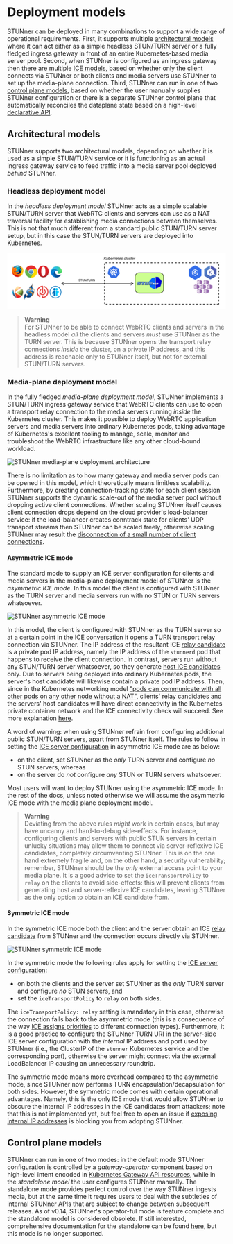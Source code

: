 # Deployment models

STUNner can be deployed in many combinations to support a wide range of operational
requirements. First, it supports multiple [architectural models](#architectural-models) where it
can act either as a simple headless STUN/TURN server or a fully fledged ingress gateway in front of
an entire Kubernetes-based media server pool. Second, when STUNner is configured as an ingress
gateway then there are multiple [ICE models](#ice-models), based on whether only the client
connects via STUNner or both clients and media servers use STUNner to set up the media-plane
connection. Third, STUNner can run in one of two [control plane models](#control-plane-models),
based on whether the user manually supplies STUNner configuration or there is a separate STUNner
control plane that automatically reconciles the dataplane state based on a high-level [declarative
API](https://gateway-api.sigs.k8s.io).

## Architectural models

STUNner supports two architectural models, depending on whether it is used as a simple STUN/TURN
service or it is functioning as an actual ingress gateway service to feed traffic into a media
server pool deployed *behind* STUNner.

### Headless deployment model

In the *headless deployment model* STUNner acts as a simple scalable STUN/TURN server that WebRTC
clients and servers can use as a NAT traversal facility for establishing media connections between
themselves. This is not that much different from a standard public STUN/TURN server setup, but in
this case the STUN/TURN servers are deployed into Kubernetes.

![STUNner headless deployment architecture](img/stunner_standalone_arch.svg)

> **Warning**  
For STUNner to be able to connect WebRTC clients and servers in the headless model *all* the
clients and servers *must* use STUNner as the TURN server. This is because STUNner opens the
transport relay connections *inside* the cluster, on a private IP address, and this address is
reachable only to STUNner itself, but not for external STUN/TURN servers.

### Media-plane deployment model

In the fully fledged *media-plane deployment model*, STUNner implements a STUN/TURN ingress gateway
service that WebRTC clients can use to open a transport relay connection to the media servers
running *inside* the Kubernetes cluster. This makes it possible to deploy WebRTC application
servers and media servers into ordinary Kubernetes pods, taking advantage of Kubernetes's excellent
tooling to manage, scale, monitor and troubleshoot the WebRTC infrastructure like any other
cloud-bound workload.

![STUNner media-plane deployment architecture](img/stunner_arch.svg)

There is no limitation as to how many gateway and media server pods can be opened in this model,
which theoretically means limitless scalability. Furthermore, by creating connection-tracking state
for each client session STUNner supports the dynamic scale-out of the media server pool without
dropping active client connections. Whether scaling STUNner itself causes client connection drops
depend on the cloud provider's load-balancer service: if the load-balancer creates conntrack state
for clients' UDP transport streams then STUNner can be scaled freely, otherwise scaling STUNner may
result the [disconnection of a small number of client
connections](https://cilium.io/blog/2020/11/10/cilium-19/#maglev).

#### Asymmetric ICE mode

The standard mode to supply an ICE server configuration for clients and media servers in the
media-plane deployment model of STUNner is the *asymmetric ICE mode*. In this model the client is
configured with STUNner as the TURN server and media servers run with no STUN or TURN servers
whatsoever.

![STUNner asymmetric ICE mode](img/stunner_asymmetric_ice.svg)

In this model, the client is configured with STUNner as the TURN server so at a certain point in
the ICE conversation it opens a TURN transport relay connection via STUNner. The IP address of the
resultant ICE [relay
candidate](https://developer.mozilla.org/en-US/docs/Web/API/RTCIceCandidate/type) is a private pod
IP address, namely the IP address of the `stunnerd` pod that happens to receive the client
connection. In contrast, servers run without any STUN/TURN server whatsoever, so they generate
[host ICE candidates](https://developer.mozilla.org/en-US/docs/Web/API/RTCIceCandidate/type)
only. Due to servers being deployed into ordinary Kubernetes pods, the server's host candidate will
likewise contain a private pod IP address. Then, since in the Kubernetes networking model ["pods
can communicate with all other pods on any other node without a
NAT"](https://kubernetes.io/docs/concepts/services-networking), clients' relay candidates and the
servers' host candidates will have direct connectivity in the Kubernetes private container network
and the ICE connectivity check will succeed. See more explanation
[here](examples/kurento-one2one-call/README.md#what-is-going-on-here).

A word of warning: when using STUNner refrain from configuring additional public STUN/TURN servers,
apart from STUNner itself. The rules to follow in setting the [ICE server
configuration](https://github.com/l7mp/stunner#configuring-webrtc-clients) in asymmetric ICE mode
are as below:

- on the client, set STUNner as the *only* TURN server and configure *no* STUN servers, whereas
- on the server do *not* configure *any* STUN or TURN servers whatsoever.

Most users will want to deploy STUNner using the asymmetric ICE mode. In the rest of the docs,
unless noted otherwise we will assume the asymmetric ICE mode with the media plane deployment
model.

> **Warning**  
Deviating from the above rules *might* work in certain cases, but may have uncanny and
hard-to-debug side-effects. For instance, configuring clients and servers with public STUN servers
in certain unlucky situations may allow them to connect via server-reflexive ICE candidates,
completely circumventing STUNner. This is on the one hand extremely fragile and, on the other hand,
a security vulnerability; remember, STUNner should be the *only* external access point to your
media plane. It is a good advice to set the `iceTransportPolicy` to `relay` on the clients to avoid
side-effects: this will prevent clients from generating host and server-reflexive ICE candidates,
leaving STUNner as the only option to obtain an ICE candidate from.

#### Symmetric ICE mode

In the symmetric ICE mode both the client and the server obtain an ICE [relay
candidate](https://developer.mozilla.org/en-US/docs/Web/API/RTCIceCandidate/type) from STUNner and
the connection occurs directly via STUNner.

![STUNner symmetric ICE mode](img/stunner_symmetric_ice.svg)

In the symmetric mode the following rules apply for setting the [ICE server
configuration](https://github.com/l7mp/stunner#configuring-webrtc-clients):

- on both the clients and the server set STUNner as the *only* TURN server and configure *no* STUN
  servers, and
- set the `iceTransportPolicy` to `relay` on both sides.

The `iceTransportPolicy: relay` setting is mandatory in this case, otherwise the connection falls
back to the asymmetric mode (this is a consequence of the way [ICE assigns
priorities](https://www.ietf.org/rfc/rfc5245.txt) to different connection types).  Furthermore, it
is a good practice to configure the STUNner TURN URI in the server-side ICE server configuration
with the *internal* IP address and port used by STUNner (i.e., the ClusterIP of the `stunner`
Kubernetes service and the corresponding port), otherwise the server might connect via the external
LoadBalancer IP causing an unnecessary roundtrip.

The symmetric mode means more overhead compared to the asymmetric mode, since STUNner now performs
TURN encapsulation/decapsulation for both sides. However, the symmetric mode comes with certain
operational advantages. Namely, this is the only ICE mode that would allow STUNner to obscure the
internal IP addresses in the ICE candidates from attackers; note that this is not implemented yet,
but feel free to open an issue if [exposing internal IP addresses](SECURITY.md) is blocking
you from adopting STUNner.

## Control plane models

STUNner can run in one of two modes: in the default mode STUNner configuration is controlled by a
*gateway-operator* component based on high-level intent encoded in [Kubernetes Gateway API
resources](https://gateway-api.sigs.k8s.io), while in the *standalone model* the user configures
STUNner manually. The standalone mode provides perfect control over the way STUNner ingests media,
but at the same time it requires users to deal with the subtleties of internal STUNner APIs that
are subject to change between subsequent releases. As of v0.14, STUNner's operator-ful mode is
feature complete and the standalone model is considered obsolete. If still interested,
comprehensive documentation for the standalone can be found [here](OBSOLETE.md), but this mode
is no longer supported.

